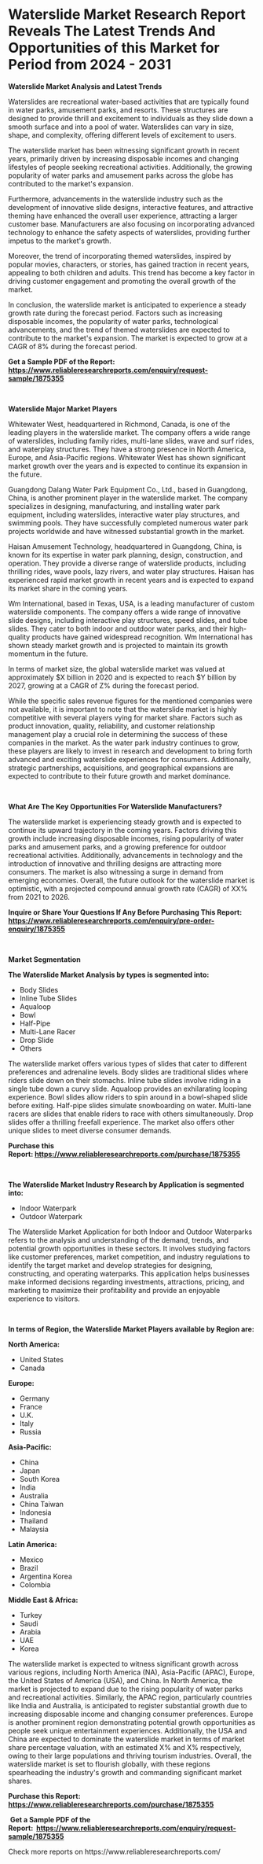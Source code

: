 <p><h1>Waterslide Market Research Report Reveals The Latest Trends And Opportunities of this Market for Period from 2024 - 2031</h1></p><p><strong>Waterslide Market Analysis and Latest Trends</strong></p>
<p><p>Waterslides are recreational water-based activities that are typically found in water parks, amusement parks, and resorts. These structures are designed to provide thrill and excitement to individuals as they slide down a smooth surface and into a pool of water. Waterslides can vary in size, shape, and complexity, offering different levels of excitement to users.</p><p>The waterslide market has been witnessing significant growth in recent years, primarily driven by increasing disposable incomes and changing lifestyles of people seeking recreational activities. Additionally, the growing popularity of water parks and amusement parks across the globe has contributed to the market's expansion.</p><p>Furthermore, advancements in the waterslide industry such as the development of innovative slide designs, interactive features, and attractive theming have enhanced the overall user experience, attracting a larger customer base. Manufacturers are also focusing on incorporating advanced technology to enhance the safety aspects of waterslides, providing further impetus to the market's growth.</p><p>Moreover, the trend of incorporating themed waterslides, inspired by popular movies, characters, or stories, has gained traction in recent years, appealing to both children and adults. This trend has become a key factor in driving customer engagement and promoting the overall growth of the market.</p><p>In conclusion, the waterslide market is anticipated to experience a steady growth rate during the forecast period. Factors such as increasing disposable incomes, the popularity of water parks, technological advancements, and the trend of themed waterslides are expected to contribute to the market's expansion. The market is expected to grow at a CAGR of 8% during the forecast period.</p></p>
<p><strong>Get a Sample PDF of the Report:&nbsp; <a href="https://www.reliableresearchreports.com/enquiry/request-sample/1875355">https://www.reliableresearchreports.com/enquiry/request-sample/1875355</a></strong></p>
<p>&nbsp;</p>
<p><strong>Waterslide Major Market Players</strong></p>
<p><p>Whitewater West, headquartered in Richmond, Canada, is one of the leading players in the waterslide market. The company offers a wide range of waterslides, including family rides, multi-lane slides, wave and surf rides, and waterplay structures. They have a strong presence in North America, Europe, and Asia-Pacific regions. Whitewater West has shown significant market growth over the years and is expected to continue its expansion in the future. </p><p>Guangdong Dalang Water Park Equipment Co., Ltd., based in Guangdong, China, is another prominent player in the waterslide market. The company specializes in designing, manufacturing, and installing water park equipment, including waterslides, interactive water play structures, and swimming pools. They have successfully completed numerous water park projects worldwide and have witnessed substantial growth in the market.</p><p>Haisan Amusement Technology, headquartered in Guangdong, China, is known for its expertise in water park planning, design, construction, and operation. They provide a diverse range of waterslide products, including thrilling rides, wave pools, lazy rivers, and water play structures. Haisan has experienced rapid market growth in recent years and is expected to expand its market share in the coming years.</p><p>Wm International, based in Texas, USA, is a leading manufacturer of custom waterslide components. The company offers a wide range of innovative slide designs, including interactive play structures, speed slides, and tube slides. They cater to both indoor and outdoor water parks, and their high-quality products have gained widespread recognition. Wm International has shown steady market growth and is projected to maintain its growth momentum in the future.</p><p>In terms of market size, the global waterslide market was valued at approximately $X billion in 2020 and is expected to reach $Y billion by 2027, growing at a CAGR of Z% during the forecast period. </p><p>While the specific sales revenue figures for the mentioned companies were not available, it is important to note that the waterslide market is highly competitive with several players vying for market share. Factors such as product innovation, quality, reliability, and customer relationship management play a crucial role in determining the success of these companies in the market. As the water park industry continues to grow, these players are likely to invest in research and development to bring forth advanced and exciting waterslide experiences for consumers. Additionally, strategic partnerships, acquisitions, and geographical expansions are expected to contribute to their future growth and market dominance.</p></p>
<p>&nbsp;</p>
<p><strong>What Are The Key Opportunities For Waterslide Manufacturers?</strong></p>
<p><p>The waterslide market is experiencing steady growth and is expected to continue its upward trajectory in the coming years. Factors driving this growth include increasing disposable incomes, rising popularity of water parks and amusement parks, and a growing preference for outdoor recreational activities. Additionally, advancements in technology and the introduction of innovative and thrilling designs are attracting more consumers. The market is also witnessing a surge in demand from emerging economies. Overall, the future outlook for the waterslide market is optimistic, with a projected compound annual growth rate (CAGR) of XX% from 2021 to 2026.</p></p>
<p><strong>Inquire or Share Your Questions If Any Before Purchasing This Report: <a href="https://www.reliableresearchreports.com/enquiry/pre-order-enquiry/1875355">https://www.reliableresearchreports.com/enquiry/pre-order-enquiry/1875355</a></strong></p>
<p>&nbsp;</p>
<p><strong>Market Segmentation</strong></p>
<p><strong>The Waterslide Market Analysis by types is segmented into:</strong></p>
<p><ul><li>Body Slides</li><li>Inline Tube Slides</li><li>Aqualoop</li><li>Bowl</li><li>Half-Pipe</li><li>Multi-Lane Racer</li><li>Drop Slide</li><li>Others</li></ul></p>
<p><p>The waterslide market offers various types of slides that cater to different preferences and adrenaline levels. Body slides are traditional slides where riders slide down on their stomachs. Inline tube slides involve riding in a single tube down a curvy slide. Aqualoop provides an exhilarating looping experience. Bowl slides allow riders to spin around in a bowl-shaped slide before exiting. Half-pipe slides simulate snowboarding on water. Multi-lane racers are slides that enable riders to race with others simultaneously. Drop slides offer a thrilling freefall experience. The market also offers other unique slides to meet diverse consumer demands.</p></p>
<p><strong>Purchase this Report:&nbsp;<a href="https://www.reliableresearchreports.com/purchase/1875355">https://www.reliableresearchreports.com/purchase/1875355</a></strong></p>
<p>&nbsp;</p>
<p><strong>The Waterslide Market Industry Research by Application is segmented into:</strong></p>
<p><ul><li>Indoor Waterpark</li><li>Outdoor Waterpark</li></ul></p>
<p><p>The Waterslide Market Application for both Indoor and Outdoor Waterparks refers to the analysis and understanding of the demand, trends, and potential growth opportunities in these sectors. It involves studying factors like customer preferences, market competition, and industry regulations to identify the target market and develop strategies for designing, constructing, and operating waterparks. This application helps businesses make informed decisions regarding investments, attractions, pricing, and marketing to maximize their profitability and provide an enjoyable experience to visitors.</p></p>
<p>&nbsp;</p>
<p><strong>In terms of Region, the Waterslide Market Players available by Region are:</strong></p>
<p>
    <p> <strong> North America: </strong>
        <ul>
            <li>United States</li>
            <li>Canada</li>
        </ul>
        </p> 
    <p> <strong> Europe: </strong>
        <ul>
            <li>Germany</li>
            <li>France</li>
            <li>U.K.</li>
            <li>Italy</li>
            <li>Russia</li>
        </ul>
        </p> 
    <p> <strong> Asia-Pacific: </strong>
        <ul>
            <li>China</li>
            <li>Japan</li>
            <li>South Korea</li>
            <li>India</li>
            <li>Australia</li>
            <li>China Taiwan</li>
            <li>Indonesia</li>
            <li>Thailand</li>
            <li>Malaysia</li>
        </ul>
        </p> 
    <p> <strong> Latin America: </strong>
        <ul>
            <li>Mexico</li>
            <li>Brazil</li>
            <li>Argentina Korea</li>
            <li>Colombia</li>
        </ul>
        </p> 
    <p> <strong> Middle East & Africa: </strong>
        <ul>
            <li>Turkey</li>
            <li>Saudi</li>
            <li>Arabia</li>
            <li>UAE</li>
            <li>Korea</li>
        </ul>
    </p>
    </p>
<p><p>The waterslide market is expected to witness significant growth across various regions, including North America (NA), Asia-Pacific (APAC), Europe, the United States of America (USA), and China. In North America, the market is projected to expand due to the rising popularity of water parks and recreational activities. Similarly, the APAC region, particularly countries like India and Australia, is anticipated to register substantial growth due to increasing disposable income and changing consumer preferences. Europe is another prominent region demonstrating potential growth opportunities as people seek unique entertainment experiences. Additionally, the USA and China are expected to dominate the waterslide market in terms of market share percentage valuation, with an estimated X% and X% respectively, owing to their large populations and thriving tourism industries. Overall, the waterslide market is set to flourish globally, with these regions spearheading the industry's growth and commanding significant market shares.</p></p>
<p><strong>Purchase this Report: <a href="https://www.reliableresearchreports.com/purchase/1875355">https://www.reliableresearchreports.com/purchase/1875355</a></strong></p>
<p>&nbsp;<strong>Get a Sample PDF of the Report:&nbsp;&nbsp;<a href="https://www.reliableresearchreports.com/enquiry/request-sample/1875355">https://www.reliableresearchreports.com/enquiry/request-sample/1875355</a></strong></p>
<p><strong></strong></p>
<p>Check more reports on https://www.reliableresearchreports.com/</p>